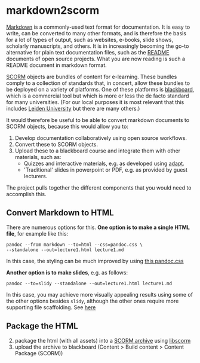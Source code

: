 # markdown2scorm

[Markdown](https://daringfireball.net/projects/markdown/) is a commonly-used text format for documentation.
It is easy to write, can be converted to many other formats, and is therefore the basis for a lot of types
of output, such as websites, e-books, slide shows, scholarly manuscripts, and others. It is in increasingly
becoming the go-to alternative for plain text documentation files, such as the 
[README](https://en.wikipedia.org/wiki/README) documents of open source projects. What you are now reading
is such a README document in markdown format.

[SCORM](https://scorm.com/scorm-explained/) objects are bundles of content for e-learning. These bundles 
comply to a collection of standards that, in concert, allow these bundles to be deployed on a variety of
platforms. One of these platforms is [blackboard](https://www.blackboard.com/), which is a commercial tool
but which is more or less the de facto standard for many universities. (For our local purposes it is most
relevant that this includes [Leiden University](https://blackboard.leidenuniv.nl) but there are many others.)

It would therefore be useful to be able to convert markdown documents to SCORM objects, because this would
allow you to:

1. Develop documentation collaboratively using open source workflows.
2. Convert these to SCORM objects.
3. Upload these to a blackboard course and integrate them with other materials, such as:
   - Quizzes and interactive materials, e.g. as developed using [adapt](https://www.adaptlearning.org).
   - 'Traditional' slides in powerpoint or PDF, e.g. as provided by guest lecturers.

The project pulls together the different components that you would need to accomplish this.

## Convert Markdown to HTML

There are numerous options for this. **One option is to make a single HTML file**, for example like this:

    pandoc --from markdown --to=html --css=pandoc.css \
    --standalone --out=lecture1.html lecture1.md

In this case, the styling can be much improved by using [this pandoc.css](https://gist.github.com/killercup/5917178) 

**Another option is to make slides**, e.g. as follows:

    pandoc --to=slidy --standalone --out=lecture1.html lecture1.md

In this case, you may achieve more visually appealing results using some of the other options besides `slidy`, although the other ones require more supporting file scaffolding. See [here](https://pandoc.org/MANUAL.html#producing-slide-shows-with-pandoc)

## Package the HTML

2. package the html (with all assets) into a [SCORM archive](https://www.youtube.com/watch?v=wqXx3tJ3RZQ) using [libscorm](https://github.com/begriffs/libscorm)
3. upload the archive to blackboard (Content > Build content > Content Package (SCORM))
